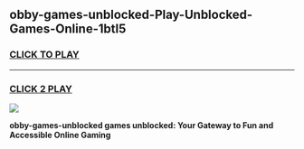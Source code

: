 
## obby-games-unblocked-Play-Unblocked-Games-Online-1btl5
<h3>
<a href="https://premium76.site?title=obby-games-unblocked&ref=24A">CLICK TO PLAY</a></h3>
<hr>

<h3>
<a href="https://premium76.site?title=obby-games-unblocked&ref=24A">CLICK 2 PLAY</a>
  
</h3>

<a href="https://premium76.site?title=obby-games-unblocked&ref=24A"><img src="https://clearcache.store/games.png"></a>


**obby-games-unblocked games unblocked: Your Gateway to Fun and Accessible Online Gaming**
